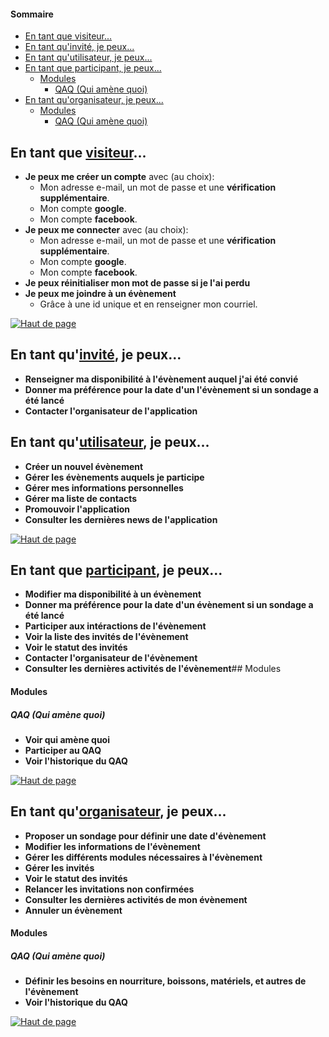<a name="top"></a>

#### **Sommaire**
- [En tant que visiteur...](#en-tant-que-visiteur)
- [En tant qu'invité, je peux...](#en-tant-quinvité-je-peux)
- [En tant qu'utilisateur, je peux...](#en-tant-quutilisateur-je-peux)
- [En tant que participant, je peux...](#en-tant-que-participant-je-peux)
    - [Modules](#modules)
      - [QAQ (Qui amène quoi)](#qaq-qui-amène-quoi)
- [En tant qu'organisateur, je peux...](#en-tant-quorganisateur-je-peux)
    - [Modules](#modules-1)
      - [QAQ (Qui amène quoi)](#qaq-qui-amène-quoi-1)

## En tant que [visiteur](actors#le-visiteur)...
-  **Je peux me créer un compte** avec (au choix):
   - Mon adresse e-mail, un mot de passe et une **vérification supplémentaire**.
   - Mon compte **google**.
   - Mon compte **facebook**.
- **Je peux me connecter** avec (au choix):
  - Mon adresse e-mail, un mot de passe et une **vérification supplémentaire**.
  - Mon compte **google**.
  - Mon compte **facebook**.
- **Je peux réinitialiser mon mot de passe si je l'ai perdu**
- **Je peux me joindre à un évènement**
  - Grâce à une id unique et en renseigner mon courriel.

[![Haut de page](https://upload.wikimedia.org/wikipedia/commons/thumb/7/76/Faenza-go-top.svg/32px-Faenza-go-top.svg.png "Haut de page")](#top)

## En tant qu'[invité](actors#linvit%C3%A9), je peux...
- **Renseigner ma disponibilité à l'évènement auquel j'ai été convié**
- **Donner ma préférence pour la date d'un l'évènement si un sondage a été lancé**
- **Contacter l'organisateur de l'application**

## En tant qu'[utilisateur](actors#lutilisateur), je peux...
- **Créer un nouvel évènement**
- **Gérer les évènements auquels je participe**
- **Gérer mes informations personnelles**
- **Gérer ma liste de contacts**
- **Promouvoir l'application**
- **Consulter les dernières news de l'application**

[![Haut de page](https://upload.wikimedia.org/wikipedia/commons/thumb/7/76/Faenza-go-top.svg/32px-Faenza-go-top.svg.png "Haut de page")](#top)

## En tant que [participant](actors#le-participant), je peux...
- **Modifier ma disponibilité à un évènement**
- **Donner ma préférence pour la date d'un évènement si un sondage a été lancé**
- **Participer aux intéractions de l'évènement**
- **Voir la liste des invités de l'évènement**
- **Voir le statut des invités**
- **Contacter l'organisateur de l'évènement**
- **Consulter les dernières activités de l'évènement**## Modules

#### Modules
##### QAQ (Qui amène quoi)
- **Voir qui amène quoi**
- **Participer au QAQ**
- **Voir l'historique du QAQ**

[![Haut de page](https://upload.wikimedia.org/wikipedia/commons/thumb/7/76/Faenza-go-top.svg/32px-Faenza-go-top.svg.png "Haut de page")](#top)

## En tant qu'[organisateur](actors#lorganisateur), je peux...
- **Proposer un sondage pour définir une date d'évènement**
- **Modifier les informations de l'évènement**
- **Gérer les différents modules nécessaires à l'évènement**
- **Gérer les invités**
- **Voir le statut des invités**
- **Relancer les invitations non confirmées**
- **Consulter les dernières activités de mon évènement**
- **Annuler un évènement**

#### Modules
##### QAQ (Qui amène quoi)
- **Définir les besoins en nourriture, boissons, matériels, et autres de l'évènement**
- **Voir l'historique du QAQ**

[![Haut de page](https://upload.wikimedia.org/wikipedia/commons/thumb/7/76/Faenza-go-top.svg/32px-Faenza-go-top.svg.png "Haut de page")](#top)
